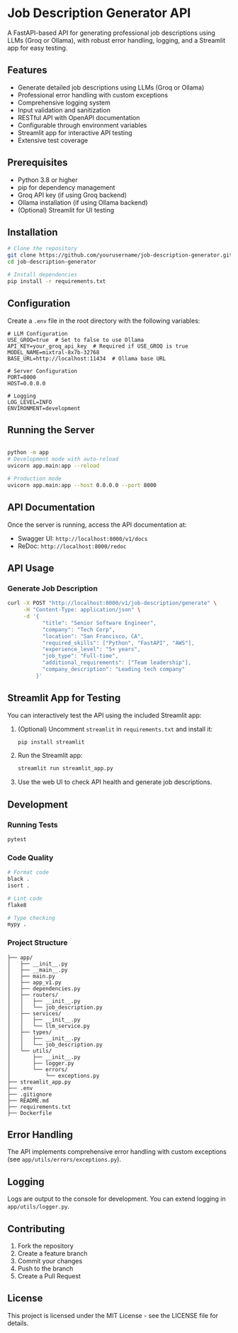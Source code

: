 # Job Description Generator API

A FastAPI-based API for generating professional job descriptions using LLMs (Groq or Ollama), with robust error handling, logging, and a Streamlit app for easy testing.

## Features

- Generate detailed job descriptions using LLMs (Groq or Ollama)
- Professional error handling with custom exceptions
- Comprehensive logging system
- Input validation and sanitization
- RESTful API with OpenAPI documentation
- Configurable through environment variables
- Streamlit app for interactive API testing
- Extensive test coverage

## Prerequisites

- Python 3.8 or higher
- pip for dependency management
- Groq API key (if using Groq backend)
- Ollama installation (if using Ollama backend)
- (Optional) Streamlit for UI testing

## Installation

```bash
# Clone the repository
git clone https://github.com/yourusername/job-description-generator.git
cd job-description-generator

# Install dependencies
pip install -r requirements.txt
```

## Configuration

Create a `.env` file in the root directory with the following variables:

```env
# LLM Configuration
USE_GROQ=true  # Set to false to use Ollama
API_KEY=your_groq_api_key  # Required if USE_GROQ is true
MODEL_NAME=mixtral-8x7b-32768
BASE_URL=http://localhost:11434  # Ollama base URL

# Server Configuration
PORT=8000
HOST=0.0.0.0

# Logging
LOG_LEVEL=INFO
ENVIRONMENT=development
```

## Running the Server

```bash

python -m app
# Development mode with auto-reload
uvicorn app.main:app --reload

# Production mode
uvicorn app.main:app --host 0.0.0.0 --port 8000
```

## API Documentation

Once the server is running, access the API documentation at:
- Swagger UI: `http://localhost:8000/v1/docs`
- ReDoc: `http://localhost:8000/redoc`

## API Usage

### Generate Job Description

```bash
curl -X POST "http://localhost:8000/v1/job-description/generate" \
     -H "Content-Type: application/json" \
     -d '{
           "title": "Senior Software Engineer",
           "company": "Tech Corp",
           "location": "San Francisco, CA",
           "required_skills": ["Python", "FastAPI", "AWS"],
           "experience_level": "5+ years",
           "job_type": "Full-time",
           "additional_requirements": ["Team leadership"],
           "company_description": "Leading tech company"
         }'
```

## Streamlit App for Testing

You can interactively test the API using the included Streamlit app:

1. (Optional) Uncomment `streamlit` in `requirements.txt` and install it:
   ```bash
   pip install streamlit
   ```
2. Run the Streamlit app:
   ```bash
   streamlit run streamlit_app.py
   ```
3. Use the web UI to check API health and generate job descriptions.

## Development

### Running Tests

```bash
pytest
```

### Code Quality

```bash
# Format code
black .
isort .

# Lint code
flake8

# Type checking
mypy .
```

### Project Structure

```
├── app/
│   ├── __init__.py
│   ├── __main__.py
│   ├── main.py
│   ├── app_v1.py
│   ├── dependencies.py
│   ├── routers/
│   │   ├── __init__.py
│   │   └── job_description.py
│   ├── services/
│   │   ├── __init__.py
│   │   └── llm_service.py
│   ├── types/
│   │   ├── __init__.py
│   │   └── job_description.py
│   └── utils/
│       ├── __init__.py
│       ├── logger.py
│       └── errors/
│           └── exceptions.py
├── streamlit_app.py
├── .env
├── .gitignore
├── README.md
├── requirements.txt
├── Dockerfile
```

## Error Handling

The API implements comprehensive error handling with custom exceptions (see `app/utils/errors/exceptions.py`).

## Logging

Logs are output to the console for development. You can extend logging in `app/utils/logger.py`.

## Contributing

1. Fork the repository
2. Create a feature branch
3. Commit your changes
4. Push to the branch
5. Create a Pull Request

## License

This project is licensed under the MIT License - see the LICENSE file for details.